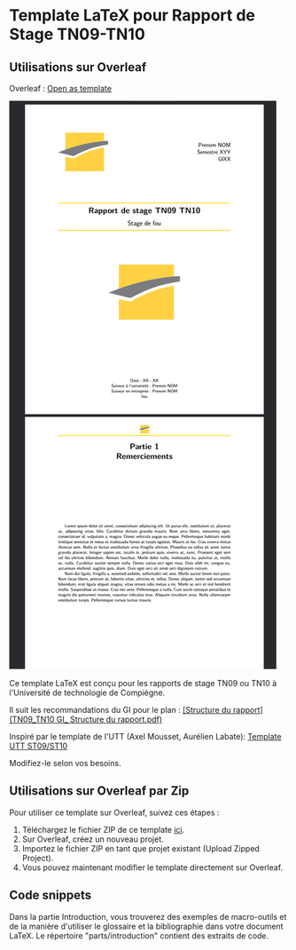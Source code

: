 # Template LaTeX pour Rapport de Stage TN09-TN10


## Utilisations sur Overleaf
Overleaf : [Open as template](https://www.overleaf.com/latex/templates/utc-tn09-slash-tn10/zbtpffvtkyyp)

![](https://github.com/GuillaumeHERMOSO/Rapport-TN09-TN10-LaTeX-UTC/blob/main/rapport.png)

Ce template LaTeX est conçu pour les rapports de stage TN09 ou TN10 à l'Université de technologie de Compiègne. 

Il suit les recommandations du GI pour le plan : [[Structure du rapport](TN09_TN10 GI_ Structure du rapport.pdf)](https://github.com/GuillaumeHERMOSO/Rapport-TN09-TN10-LaTeX-UTC/blob/main/TN09_TN10%20GI_%20Structure%20du%20rapport.pdf)


Inspiré par le template de l'UTT (Axel Mousset, Aurélien Labate): [Template UTT ST09/ST10](https://www.overleaf.com/latex/templates/utt-st09-slash-st10/kwpzjqwhtqjt)


Modifiez-le selon vos besoins.


## Utilisations sur Overleaf par Zip

Pour utiliser ce template sur Overleaf, suivez ces étapes :

1. Téléchargez le fichier ZIP de ce template [ici](https://github.com/GuillaumeHERMOSO/Rapport-TN09-TN10-LaTeX-UTC/archive/refs/heads/main.zip).
2. Sur Overleaf, créez un nouveau projet.
3. Importez le fichier ZIP en tant que projet existant (Upload Zipped Project).
4. Vous pouvez maintenant modifier le template directement sur Overleaf.


## Code snippets
Dans la partie Introduction, vous trouverez des exemples de macro-outils et de la manière d'utiliser le glossaire et la bibliographie dans votre document LaTeX. Le répertoire "parts/introduction" contient des extraits de code.

